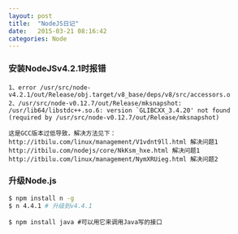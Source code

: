 ```yaml
---
layout: post
title:  "NodeJS日记"
date:   2015-03-21 08:16:42
categories: Node
---
```

### 安装NodeJSv4.2.1时报错
    1、error /usr/src/node-v4.2.1/out/Release/obj.target/v8_base/deps/v8/src/accessors.o
    2、/usr/src/node-v0.12.7/out/Release/mksnapshot: /usr/lib64/libstdc++.so.6: version `GLIBCXX_3.4.20' not found (required by /usr/src/node-v0.12.7/out/Release/mksnapshot)
```
这是GCC版本过低导致，解决方法见下：
http://itbilu.com/linux/management/V1vdnt9ll.html 解决问题1
http://itbilu.com/nodejs/core/NkKsm_hxe.html 解决问题1
http://itbilu.com/linux/management/NymXRUieg.html 解决问题2
```

### 升级Node.js
```bash
$ npm install n -g
$ n 4.4.1 # 升级到v4.4.1
```

```
$ npm install java #可以用它来调用Java写的接口
```
